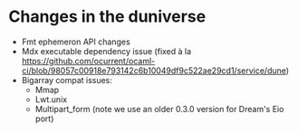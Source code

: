 # Changes in the duniverse

 - Fmt ephemeron API changes
 - Mdx executable dependency issue (fixed à la https://github.com/ocurrent/ocaml-ci/blob/98057c00918e793142c6b10049df9c522ae29cd1/service/dune)
 - Bigarray compat issues:
   + Mmap
   + Lwt.unix
   + Multipart_form (note we use an older 0.3.0 version for Dream's Eio port)
